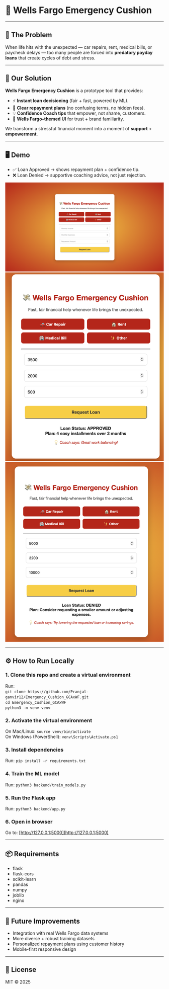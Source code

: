 # 💸 Wells Fargo Emergency Cushion

---

## 🚨 The Problem
When life hits with the unexpected — car repairs, rent, medical bills, or paycheck delays — too many people are forced into **predatory payday loans** that create cycles of debt and stress.  

---

## 🌟 Our Solution
**Wells Fargo Emergency Cushion** is a prototype tool that provides:

- ⚡ **Instant loan decisioning** (fair + fast, powered by ML).  
- 📅 **Clear repayment plans** (no confusing terms, no hidden fees).  
- 💡 **Confidence Coach tips** that empower, not shame, customers.  
- 🎨 **Wells Fargo–themed UI** for trust + brand familiarity.  

We transform a stressful financial moment into a moment of **support + empowerment**.  

---

## 🖥️ Demo
- ✅ Loan Approved → shows repayment plan + confidence tip.  
- ❌ Loan Denied → supportive coaching advice, not just rejection.  

![alt text](image-1.png)
![alt text](image-2.png)
![alt text](image-3.png)

---

## ⚙️ How to Run Locally

### 1. Clone this repo and create a virtual environment  
Run:  
`git clone https://github.com/Pranjal-ganvir12/Emergency_Cushion_GCAxWF.git`  
`cd Emergency_Cushion_GCAxWF`  
`python3 -m venv venv`  

### 2. Activate the virtual environment  
On Mac/Linux: `source venv/bin/activate`  
On Windows (PowerShell): `venv\Scripts\Activate.ps1`  

### 3. Install dependencies  
Run: `pip install -r requirements.txt`  

### 4. Train the ML model  
Run: `python3 backend/train_models.py`  

### 5. Run the Flask app  
Run: `python3 backend/app.py`  

### 6. Open in browser  
Go to: [http://127.0.0.1:5000](http://127.0.0.1:5000)  

---

## 📦 Requirements
- flask  
- flask-cors  
- scikit-learn  
- pandas  
- numpy  
- joblib  
- nginx  

---

## 📌 Future Improvements
- Integration with real Wells Fargo data systems  
- More diverse + robust training datasets  
- Personalized repayment plans using customer history  
- Mobile-first responsive design  

---

## 📝 License
MIT © 2025